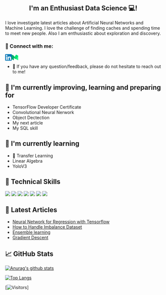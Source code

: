 <h2 align="center">
I'm an Enthusiast  Data Science 💻!
</h2> 

I love investigate latest articles about Artificial Neural Networks and Machine Learning. I love the challenge of finding caches and spending time to meet new people. Also I am enthusiastic about exploration and discovery.

### 🤝 Connect with me:

<a href="https://www.linkedin.com/in/ayten-haciyeva-a2512321b"><img align="left" src="https://raw.githubusercontent.com/KhalidNazzar/KhalidNazzar/main/images/linkedin.svg" alt="Khalid Nazarov | LinkedIn" width="21px"/></a>
<a href="https://medium.com/@ayti.hajiyeva02"><img align="left" src="https://raw.githubusercontent.com/KhalidNazzar/KhalidNazzar/main/images/medium.svg" alt="Khalid Nazzar | Medium" width="21px"/></a>
</br>
- 💬 If you have any question/feedback, please do not hesitate to reach out to me!

## 🔭 I'm currently improving, learning and preparing for

- TensorFlow Developer Certificate
- Convolutional Neural Nerwork
- Object Dectection
- My next article
- My SQL skill

## 🌱 I'm currently learning

- 📱 Transfer Learning
- Linear Algebra
- YoloV3

## 💼 Technical Skills

![](https://img.shields.io/badge/Code-Pyhon-informational?style=flat&logo=react&color=61DAFB)
![](https://img.shields.io/badge/Analyze-Statistics-informational?style=flat&logo=react&color=61DAFB)
![](https://img.shields.io/badge/Code-ANN-informational?style=flat&logo=Ruby&color=CC342D)
![](https://img.shields.io/badge/ANN-Transfer-L-informational?style=flat&logo=Ruby-On-Rails&color=CC0000)
![](https://img.shields.io/badge/ANN-CNN-informational?style=flat&logo=HTML5&color=E34F26)
![](https://img.shields.io/badge/ANN-RNN-informational?style=flat&logo=PostgreSQL&color=336791)
![](https://img.shields.io/badge/ANN-NLP-informational?style=flat&logo=SQLite&color=003B57)





## 📝 Latest Articles

- [Neural Network for Regression with Tensorflow](https://www.analyticsvidhya.com/blog/2021/11/neural-network-for-regression-with-tensorflow/)
- [How to Handle Imbalance Dataset](https://medium.com/@ayti.hajiyeva02/how-to-handle-an-imbalanced-dataset-a10ba9e72d36)
- [Ensemble learning](https://medium.com/@ayti.hajiyeva02/ensemble-learning-d2d9269dd668_)
- [Gradient Descent](https://medium.com/@ayti.hajiyeva02/gradient-descent-dc8edc1c537)
## 📈 GitHub Stats 

[![Anurag's github stats](https://github-readme-stats.vercel.app/api?username=ayten21)](https://github.com/ayten21)

[![Top Langs](https://github-readme-stats.vercel.app/api/top-langs/?username=KhalidNazzar&layout=compact)](https://github.com/ayten21)

[![Visitors](https://visitor-badge.glitch.me/badge?page_id=ayten21.ayten21)]
